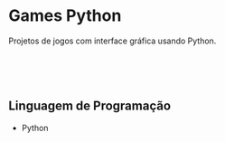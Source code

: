 # Games Python

<p>Projetos de jogos com interface gráfica usando Python.</p>
<br><br><br>

## Linguagem de Programação

- Python
